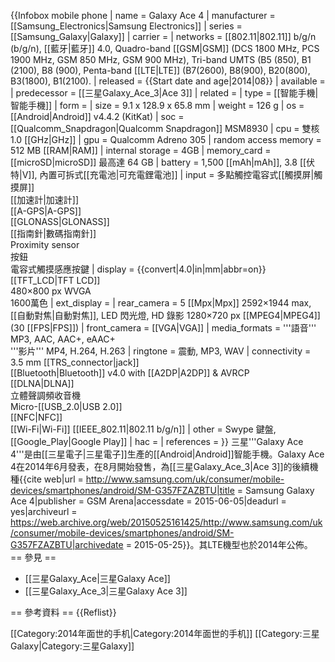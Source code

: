{{Infobox mobile phone
| name          = Galaxy Ace 4
| manufacturer  = [[Samsung_Electronics|Samsung Electronics]]
| series        = [[Samsung_Galaxy|Galaxy]]
| carrier       = 
| networks      = [[802.11|802.11]] b/g/n (b/g/n), [[藍牙|藍牙]] 4.0, Quadro-band [[GSM|GSM]] (DCS 1800 MHz, PCS 1900 MHz, GSM 850 MHz, GSM 900 MHz), Tri-band UMTS (B5 (850), B1 (2100), B8 (900), Penta-band [[LTE|LTE]] (B7(2600), B8(900), B20(800), B3(1800), B1(2100).
| released      = {{Start date and age|2014|08}}
| available     = <!-- Country {{Start date|YYYY|MM|DD}} (Carrier) -->
| predecessor   = [[三星Galaxy_Ace_3|Ace 3]]
| related       = 
| type          = [[智能手機|智能手機]]
| form          = 
| size          = 9.1 x 128.9 x 65.8 mm
| weight        = 126 g 
| os            = [[Android|Android]] v4.4.2 (KitKat)
| soc           = [[Qualcomm_Snapdragon|Qualcomm Snapdragon]] MSM8930
| cpu           = 雙核 1.0 [[GHz|GHz]]
| gpu           = Qualcomm Adreno 305
| random access memory        = 512 MB [[RAM|RAM]]
| internal storage       = 4GB
| memory_card   = [[microSD|microSD]] 最高達 64 GB
| battery       = 1,500 [[mAh|mAh]], 3.8 [[伏特|V]], 內置可拆式[[充電池|可充電鋰電池]]
| input         = 多點觸控電容式[[觸摸屏|觸摸屏]] <br /> [[加速計|加速計]] <br /> [[A-GPS|A-GPS]] <br /> [[GLONASS|GLONASS]] <br /> [[指南針|數碼指南針]] <br /> Proximity sensor<br > 按鈕 <br /> 電容式觸摸感應按鍵
| display       = {{convert|4.0|in|mm|abbr=on}} [[TFT_LCD|TFT LCD]]<br /> 480×800 px WVGA<br /> 1600萬色
| ext_display   = 
| rear_camera   = 5 [[Mpx|Mpx]] 2592×1944 max, [[自動對焦|自動對焦]], LED 閃光燈, HD 錄影 1280×720 px [[MPEG4|MPEG4]] (30 [[FPS|FPS]])
| front_camera  = [[VGA|VGA]]
| media_formats = '''語音''' MP3, AAC, AAC+, eAAC+ <br /> '''影片''' MP4, H.264, H.263
| ringtone      = 震動, MP3, WAV
| connectivity  = 3.5 mm [[TRS_connector|jack]] <br /> [[Bluetooth|Bluetooth]] v4.0 with [[A2DP|A2DP]] & AVRCP <br /> [[DLNA|DLNA]] <br /> 立體聲調頻收音機<br /> Micro-[[USB_2.0|USB 2.0]] <br /> [[NFC|NFC]] <br />[[Wi-Fi|Wi-Fi]] [[IEEE_802.11|802.11 b/g/n]]
| other         = Swype 鍵盤, [[Google_Play|Google Play]]
| hac           = 
| references    = 
}}
三星'''Galaxy Ace 4'''是由[[三星電子|三星電子]]生產的[[Android|Android]]智能手機。Galaxy Ace 4在2014年6月發表，在8月開始發售，為[[三星Galaxy_Ace_3|Ace 3]]的後續機種<ref>{{cite web|url = http://www.samsung.com/uk/consumer/mobile-devices/smartphones/android/SM-G357FZAZBTU|title = Samsung Galaxy Ace 4|publisher = GSM Arena|accessdate = 2015-06-05|deadurl = yes|archiveurl = https://web.archive.org/web/20150525161425/http://www.samsung.com/uk/consumer/mobile-devices/smartphones/android/SM-G357FZAZBTU|archivedate = 2015-05-25}}</ref>。其LTE機型也於2014年公佈。
== 參見 ==
* [[三星Galaxy_Ace|三星Galaxy Ace]]
* [[三星Galaxy_Ace_3|三星Galaxy Ace 3]]

== 參考資料 ==
{{Reflist}}

[[Category:2014年面世的手机|Category:2014年面世的手机]]
[[Category:三星Galaxy|Category:三星Galaxy]]